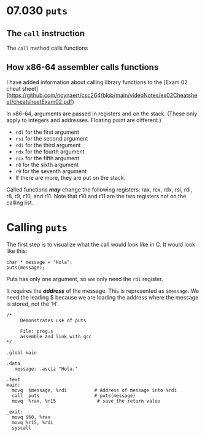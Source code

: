 # 07.030 `puts`


## The `call` instruction

The `call` method calls functions

## How x86-64 assembler calls functions

I have added information about calling library functions to the ]Exam 02 cheat sheet](https://github.com/noynaert/csc264/blob/main/videoNotes/ex02Cheatsheet/cheatsheetExam02.pdf)

In x86-64, arguments are passed in registers and on the stack.  (These only apply to integers and addresses.  Floating point are different.)

- `rdi` for the first argument
- `rsi` for the second argument
- `rdi` for the third argument
- `rdx` for the fourth argument
- `rcx` for the fifth argument
- `r8`   for the sixth argument
- `r9`   for the seventh argument
- If there are more, they are put on the stack.

Called functions ***may*** change the following registers: rax, rcx, rdx, rsi, rdi, r8, r9, r10, and r11.  Note that r10 and r11 are the two registers not on the calling list.

# Calling `puts`

The first step is to visualize what the call would look like in C.  It would look like this:

```
char * message = "Hola";
puts(message);
```

Puts has only one argument, so we only need the `rdi` register.

It requires the ***address*** of the message.   This is represented as `$message`.  We need the leading $ because we are loading the address where the message is stored, not the 'H'.

```
/*
     Demonstrates use of puts

     File: prog.s
     assemble and link with gcc
*/

.globl main

.data
   message: .asciz "Hola."

.text
main:
  movq  $message, %rdi          # Address of message into %rdi
  call  puts                    # puts(message)
  movq  %rax, %r15               # save the return value  

_exit:
  movq $60, %rax
  movq %r15, %rdi
  syscall
```